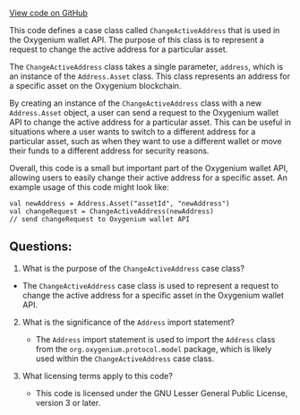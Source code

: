 [View code on GitHub](https://github.com/oxygenium/oxygenium/wallet/src/main/scala/org/oxygenium/wallet/api/model/ChangeActiveAddress.scala)

This code defines a case class called `ChangeActiveAddress` that is used in the Oxygenium wallet API. The purpose of this class is to represent a request to change the active address for a particular asset. 

The `ChangeActiveAddress` class takes a single parameter, `address`, which is an instance of the `Address.Asset` class. This class represents an address for a specific asset on the Oxygenium blockchain. 

By creating an instance of the `ChangeActiveAddress` class with a new `Address.Asset` object, a user can send a request to the Oxygenium wallet API to change the active address for a particular asset. This can be useful in situations where a user wants to switch to a different address for a particular asset, such as when they want to use a different wallet or move their funds to a different address for security reasons. 

Overall, this code is a small but important part of the Oxygenium wallet API, allowing users to easily change their active address for a specific asset. An example usage of this code might look like:

```
val newAddress = Address.Asset("assetId", "newAddress")
val changeRequest = ChangeActiveAddress(newAddress)
// send changeRequest to Oxygenium wallet API
```
## Questions: 
 1. What is the purpose of the `ChangeActiveAddress` case class?
   - The `ChangeActiveAddress` case class is used to represent a request to change the active address for a specific asset in the Oxygenium wallet API.

2. What is the significance of the `Address` import statement?
   - The `Address` import statement is used to import the `Address` class from the `org.oxygenium.protocol.model` package, which is likely used within the `ChangeActiveAddress` case class.

3. What licensing terms apply to this code?
   - This code is licensed under the GNU Lesser General Public License, version 3 or later.